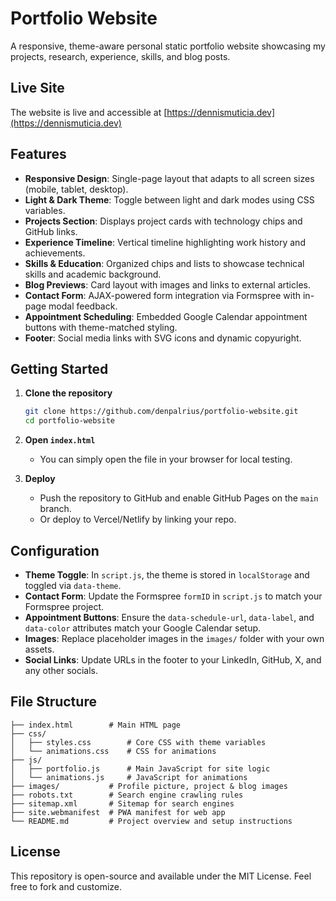 # Portfolio Website

A responsive, theme-aware personal static portfolio website showcasing my projects, research, experience, skills, and blog posts.

## Live Site

The website is live and accessible at [https://dennismuticia.dev](https://dennismuticia.dev)

## Features

* **Responsive Design**: Single-page layout that adapts to all screen sizes (mobile, tablet, desktop).
* **Light & Dark Theme**: Toggle between light and dark modes using CSS variables.
* **Projects Section**: Displays project cards with technology chips and GitHub links.
* **Experience Timeline**: Vertical timeline highlighting work history and achievements.
* **Skills & Education**: Organized chips and lists to showcase technical skills and academic background.
* **Blog Previews**: Card layout with images and links to external articles.
* **Contact Form**: AJAX-powered form integration via Formspree with in-page modal feedback.
* **Appointment Scheduling**: Embedded Google Calendar appointment buttons with theme-matched styling.
* **Footer**: Social media links with SVG icons and dynamic copyuright.

## Getting Started

1. **Clone the repository**

   ```bash
   git clone https://github.com/denpalrius/portfolio-website.git
   cd portfolio-website
   ```

2. **Open `index.html`**

   * You can simply open the file in your browser for local testing.

3. **Deploy**

   * Push the repository to GitHub and enable GitHub Pages on the `main` branch.
   * Or deploy to Vercel/Netlify by linking your repo.

## Configuration

* **Theme Toggle**: In `script.js`, the theme is stored in `localStorage` and toggled via `data-theme`.
* **Contact Form**: Update the Formspree `formID` in `script.js` to match your Formspree project.
* **Appointment Buttons**: Ensure the `data-schedule-url`, `data-label`, and `data-color` attributes match your Google Calendar setup.
* **Images**: Replace placeholder images in the `images/` folder with your own assets.
* **Social Links**: Update URLs in the footer to your LinkedIn, GitHub, X, and any other socials.

## File Structure

```
├── index.html        # Main HTML page
├── css/
│   ├── styles.css        # Core CSS with theme variables
│   └── animations.css    # CSS for animations
├── js/
│   ├── portfolio.js      # Main JavaScript for site logic
│   └── animations.js     # JavaScript for animations
├── images/           # Profile picture, project & blog images
├── robots.txt        # Search engine crawling rules
├── sitemap.xml       # Sitemap for search engines
├── site.webmanifest  # PWA manifest for web app
└── README.md         # Project overview and setup instructions
```

## License

This repository is open-source and available under the MIT License. Feel free to fork and customize.

